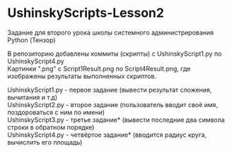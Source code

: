 # UshinskyScripts-Lesson2
Задание для второго урока школы системного администрирования Python (Тензор)  

В репозиторию добавлены коммиты (скрипты) с UshinskyScript1.py по UshinskyScript4.py   
Картинки ".png" c Script1Result.png по Script4Result.png, где изображены результаты выполненных скриптов.  

UshinskyScript1.py - первое задание (вывести результат сложения, вычитания и т.д)  
UshinskyScript2.py - второе задание (пользователь вводит своё имя, поздороваться с ним по имени)  
UshinskyScript3.py - третье задание* (вывести последние два символа строки в обратном порядке)  
UshinskyScript4.py - четвёртое задание* (вводится радиус круга, вычислить его площадь)  


